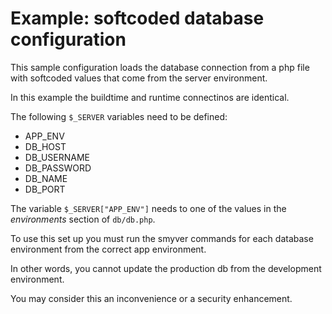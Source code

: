 Example: softcoded database configuration
=========================================

This sample configuration loads the database connection from a php file with softcoded values that come from
the server environment.

In this example the buildtime and runtime connectinos are identical.

The following `$_SERVER` variables need to be defined:

 - APP_ENV
 - DB_HOST
 - DB_USERNAME
 - DB_PASSWORD
 - DB_NAME
 - DB_PORT
 
The variable `$_SERVER["APP_ENV"]` needs to one of the values in the *environments* section of `db/db.php`.

To use this set up you must run the smyver commands for each database environment from the correct app environment.

In other words, you cannot update the production db from the development environment.

You may consider this an inconvenience or a security enhancement.
